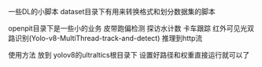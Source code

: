 一些DL的小脚本
dataset目录下有用来转换格式和划分数据集的脚本

openpit目录下是一些小的业务
  皮带跑偏检测
  探访水计数
  卡车跟踪
  红外可见光双路识别(Yolo-v8-MultiThread-track-and-detect) 推理到http流

使用方法 放到 yolov8的ultraltics根目录下 设置好路径和权重直接运行就可以了
